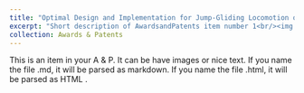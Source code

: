 ```yaml
---
title: "Optimal Design and Implementation for Jump-Gliding Locomotion of a Miniature Locust-Inspired Robot"
excerpt: "Short description of AwardsandPatents item number 1<br/><img src='/images/jump-gliding.png'>"
collection: Awards & Patents
---
```


This is an item in your A & P. It can be have images or nice text. If you name the file .md, it will be parsed as markdown. If you name the file .html, it will be parsed as HTML . 
